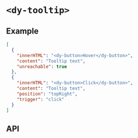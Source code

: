 # `<dy-tooltip>`

## Example

<gbp-example name="dy-tooltip" src="https://esm.sh/duoyun-ui/elements/tooltip,https://esm.sh/duoyun-ui/elements/button">

```json
[
  {
    "innerHTML": "<dy-button>Hover</dy-button>",
    "content": "Tooltip text",
    "unreachable": true
  },
  {
    "innerHTML": "<dy-button>Click</dy-button>",
    "content": "Tooltip text",
    "position": "topRight",
    "trigger": "click"
  }
]
```

</gbp-example>

## API

<gbp-api src="/src/elements/tooltip.ts"></gbp-api>
